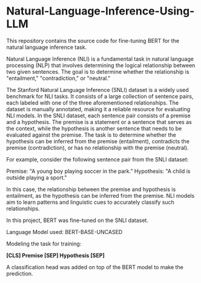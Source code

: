 # Natural-Language-Inference-Using-LLM

This repository contains the source code for fine-tuning BERT for the natural language inference task.

Natural Language Inference (NLI) is a fundamental task in natural language processing (NLP) that involves determining the logical relationship between two given sentences. The goal is to determine whether the relationship is "entailment," "contradiction," or "neutral."

The Stanford Natural Language Inference (SNLI) dataset is a widely used benchmark for NLI tasks. It consists of a large collection of sentence pairs, each labeled with one of the three aforementioned relationships. The dataset is manually annotated, making it a reliable resource for evaluating NLI models. In the SNLI dataset, each sentence pair consists of a premise and a hypothesis. The premise is a statement or a sentence that serves as the context, while the hypothesis is another sentence that needs to be evaluated against the premise. The task is to determine whether the hypothesis can be inferred from the premise (entailment), contradicts the premise (contradiction), or has no relationship with the premise (neutral).

For example, consider the following sentence pair from the SNLI dataset:

Premise: "A young boy playing soccer in the park."
Hypothesis: "A child is outside playing a sport."

In this case, the relationship between the premise and hypothesis is entailment, as the hypothesis can be inferred from the premise. NLI models aim to learn patterns and linguistic cues to accurately classify such relationships.

In this project, BERT was fine-tuned on the SNLI dataset.

Language Model used: BERT-BASE-UNCASED

Modeling the task for training:

**[CLS] Premise [SEP] Hypothesis [SEP]**

A classification head was added on top of the BERT model to make the prediction.


